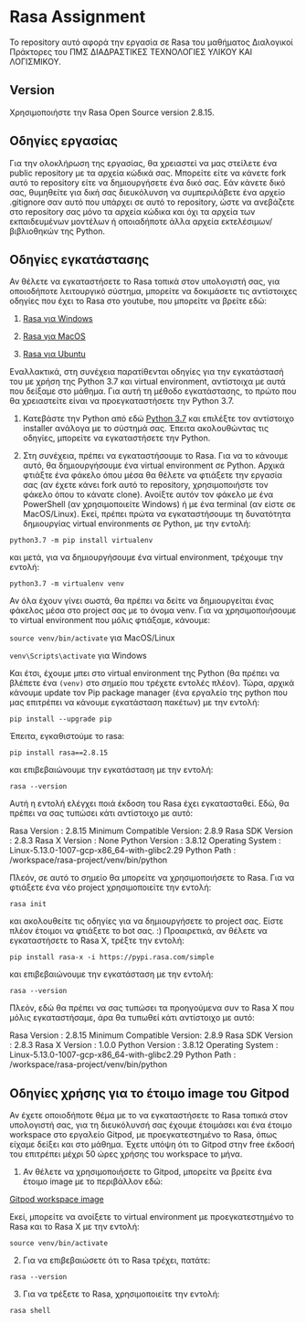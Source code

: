 # Rasa Assignment
Το repository αυτό αφορά την εργασία σε Rasa του μαθήματος Διαλογικοί Πράκτορες του ΠΜΣ ΔΙΑΔΡΑΣΤΙΚΕΣ ΤΕΧΝΟΛΟΓΙΕΣ ΥΛΙΚΟΥ ΚΑΙ ΛΟΓΙΣΜΙΚΟΥ.

## Version
Χρησιμοποιήστε την Rasa Open Source version 2.8.15.

## Οδηγίες εργασίας
Για την ολοκλήρωση της εργασίας, θα χρειαστεί να μας στείλετε ένα public repository με τα αρχεία κώδικά σας. Μπορείτε είτε να κάνετε fork αυτό το repository είτε να δημιουργήσετε ένα δικό σας. Εάν κάνετε δικό σας, θυμηθείτε για δική σας διευκόλυνση να συμπεριλάβετε ένα αρχείο .gitignore σαν αυτό που υπάρχει σε αυτό το repository, ώστε να ανεβάζετε στο repository σας μόνο τα αρχεία κώδικα και όχι τα αρχεία των εκπαιδευμένων μοντέλων ή οποιαδήποτε άλλα αρχεία εκτελέσιμων/βιβλιοθηκών της Python.

## Οδηγίες εγκατάστασης
Αν θέλετε να εγκαταστήσετε το Rasa τοπικά στον υπολογιστή σας, για οποιοδήποτε λειτουργικό σύστημα, μπορείτε να δοκιμάσετε τις αντίστοιχες οδηγίες που έχει το Rasa στο youtube, που μπορείτε να βρείτε εδώ:

1. [Rasa για Windows](https://www.youtube.com/watch?v=GlR60CvTh8A)

2. [Rasa για MacOS](https://www.youtube.com/watch?v=fqzsE70Rvr0)

3. [Rasa για Ubuntu](https://www.youtube.com/watch?v=tXiYJM2vGJk)

Εναλλακτικά, στη συνέχεια παρατίθενται οδηγίες για την εγκατάστασή του με χρήση της Python 3.7 και virtual environment, αντίστοιχα με αυτά που δείξαμε στο μάθημα. Για αυτή τη μέθοδο εγκατάστασης, το πρώτο που θα χρειαστείτε είναι να προεγκαταστήσετε την Python 3.7.

1. Κατεβάστε την Python από εδώ [Python 3.7](https://www.python.org/downloads/release/python-379/) και επιλέξτε τον αντίστοιχο installer ανάλογα με το σύστημά σας. Έπειτα ακολουθώντας τις οδηγίες, μπορείτε να εγκαταστήσετε την Python.

2. Στη συνέχεια, πρέπει να εγκαταστήσουμε τo Rasa. Για να το κάνουμε αυτό, θα δημιουργήσουμε ένα virtual environment σε Python. Αρχικά φτιάξτε ένα φάκελο όπου μέσα θα θέλετε να φτιάξετε την εργασία σας (αν έχετε κάνει fork αυτό το repository, χρησιμοποιήστε τον φάκελο όπου το κάνατε clone). Ανοίξτε αυτόν τον φάκελο με ένα PowerShell (αν χρησιμοποιείτε Windows) ή με ένα terminal (αν είστε σε MacOS/Linux). Εκεί, πρέπει πρώτα να εγκαταστήσουμε τη δυνατότητα δημιουργίας virtual environments σε Python, με την εντολή:

``python3.7 -m pip install virtualenv``

και μετά, για να δημιουργήσουμε ένα virtual environment, τρέχουμε την εντολή:

``python3.7 -m virtualenv venv``

Αν όλα έχουν γίνει σωστά, θα πρέπει να δείτε να δημιουργείται ένας φάκελος μέσα στο project σας με το όνομα venv. Για να χρησιμοποιήσουμε το virtual environment που μόλις φτιάξαμε, κάνουμε:

``source venv/bin/activate`` για MacOS/Linux

``venv\Scripts\activate`` για Windows

Και έτσι, έχουμε μπει στο virtual environment της Python (θα πρέπει να βλέπετε ένα ``(venv)`` στο σημείο που τρέχετε εντολές πλέον). Τώρα, αρχικά κάνουμε update τον Pip package manager (ένα εργαλείο της python που μας επιτρέπει να κάνουμε εγκατάσταση πακέτων) με την εντολή:

``pip install --upgrade pip``

Έπειτα, εγκαθιστούμε το rasa:

``pip install rasa==2.8.15``

και επιβεβαιώνουμε την εγκατάσταση με την εντολή:

``rasa --version``

Αυτή η εντολή ελέγχει ποιά έκδοση του Rasa έχει εγκατασταθεί. Εδώ, θα πρέπει να σας τυπώσει κάτι αντίστοιχο με αυτό:

Rasa Version      :         2.8.15
Minimum Compatible Version: 2.8.9
Rasa SDK Version  :         2.8.3
Rasa X Version    :         None
Python Version    :         3.8.12
Operating System  :         Linux-5.13.0-1007-gcp-x86_64-with-glibc2.29
Python Path       :         /workspace/rasa-project/venv/bin/python

Πλεόν, σε αυτό το σημείο θα μπορείτε να χρησιμοποιήσετε το Rasa. Για να φτιάξετε ένα νέο project χρησιμοποιείτε την εντολή:

``rasa init``

και ακολουθείτε τις οδηγίες για να δημιουργήσετε το project σας. Είστε πλέον έτοιμοι να φτιάξετε το bot σας. :) Προαιρετικά, αν θέλετε να εγκαταστήσετε το Rasa X, τρέξτε την εντολή:

``pip install rasa-x -i https://pypi.rasa.com/simple``

και επιβεβαιώνουμε την εγκατάσταση με την εντολή:

``rasa --version``

Πλεόν, εδώ θα πρέπει να σας τυπώσει τα προηγούμενα συν το Rasa X που μόλις εγκαταστήσαμε, άρα θα τυπωθεί κάτι αντίστοιχο με αυτό:

Rasa Version      :         2.8.15
Minimum Compatible Version: 2.8.9
Rasa SDK Version  :         2.8.3
Rasa X Version    :         1.0.0
Python Version    :         3.8.12
Operating System  :         Linux-5.13.0-1007-gcp-x86_64-with-glibc2.29
Python Path       :         /workspace/rasa-project/venv/bin/python

## Οδηγίες χρήσης για το έτοιμο image του Gitpod
Αν έχετε οποιοδήποτε θέμα με το να εγκαταστήσετε το Rasa τοπικά στον υπολογιστή σας, για τη διευκόλυνσή σας έχουμε έτοιμάσει και ένα έτοιμο workspace στο εργαλείο Gitpod, με προεγκατεστημένο το Rasa, όπως είχαμε δείξει και στο μάθημα. Έχετε υπόψη ότι το Gitpod στην free έκδοσή του επιτρέπει μέχρι 50 ώρες χρήσης του workspace το μήνα.

1. Αν θέλετε να χρησιμοποιήσετε το Gitpod, μπορείτε να βρείτε ένα έτοιμο image με το περιβάλλον εδώ:

[Gitpod workspace image](https://gitpod.io#snapshot/b95e3023-c471-454a-8cce-a8e5b4764f04)

Εκεί, μπορείτε να ανοίξετε το virtual environment με προεγκατεστημένο το Rasa και το Rasa X με την εντολή:

``source venv/bin/activate``

2. Για να επιβεβαιώσετε ότι το Rasa τρέχει, πατάτε:

``rasa --version``

3. Για να τρέξετε το Rasa, χρησιμοποιείτε την εντολή:

``rasa shell``
